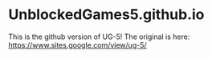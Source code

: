 # UnblockedGames5.github.io
This is the github version of UG-5! The original is here: https://www.sites.google.com/view/ug-5/
